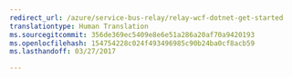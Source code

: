 ```yaml
---
redirect_url: /azure/service-bus-relay/relay-wcf-dotnet-get-started
translationtype: Human Translation
ms.sourcegitcommit: 356de369ec5409e8e6e51a286a20af70a9420193
ms.openlocfilehash: 154754228c024f493496985c90b24ba0cf8acb59
ms.lasthandoff: 03/27/2017

---
```

